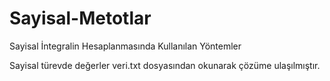 # Sayisal-Metotlar
Sayisal İntegralin Hesaplanmasında Kullanılan Yöntemler

Sayisal türevde değerler veri.txt dosyasından okunarak çözüme ulaşılmıştır.
